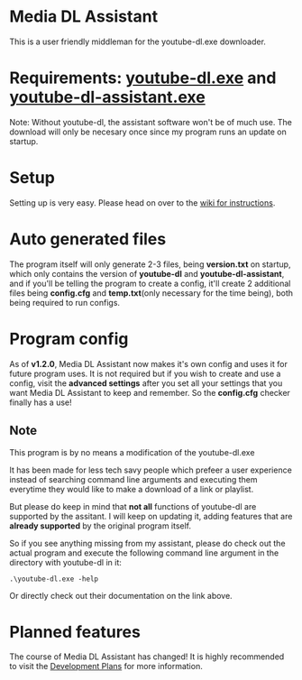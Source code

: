 # Media DL Assistant
This is a user friendly middleman for the youtube-dl.exe downloader.

# Requirements: [youtube-dl.exe](https://github.com/ytdl-org/youtube-dl/releases/) and [youtube-dl-assistant.exe](https://github.com/Jan-Fcloud/media-dl-assistant/releases)
Note: Without youtube-dl, the assistant software won't be of much use. The download will only be necesary once since my program runs an update on startup.

# Setup
Setting up is very easy. Please head on over to the [wiki for instructions](https://github.com/Jan-Fcloud/media-dl-assistant/wiki/Quickstart-Guide#installation).

# Auto generated files
The program itself will only generate 2-3 files, being **version.txt** on startup, which only contains the version of **youtube-dl** and **youtube-dl-assistant**, and if you'll be telling the program to create a config, it'll create 2 additional files being **config.cfg** and **temp.txt**(only necessary for the time being), both being required to run configs.

# Program config
As of **v1.2.0**, Media DL Assistant now makes it's own config and uses it for future program uses. It is not required but if you wish to create and use a config, visit the **advanced settings** after you set all your settings that you want Media DL Assistant to keep and remember. So the **config.cfg** checker finally has a use!

## Note
This program is by no means a modification of the youtube-dl.exe

It has been made for less tech savy people which prefeer a user experience instead of searching command line arguments and executing them everytime they would like to make a download of a link or playlist.

But please do keep in mind that **not all** functions of youtube-dl are supported by the assitant. I will keep on updating it, adding features that are **already supported** by the original program itself. 

So if you see anything missing from my assistant, please do check out the actual program and execute the following command line argument in the directory with youtube-dl in it:
```
.\youtube-dl.exe -help
```
Or directly check out their documentation on the link above.

# Planned features
The course of Media DL Assistant has changed! It is highly recommended to visit the [Development Plans](https://github.com/users/Jan-Fcloud/projects/3) for more information.
